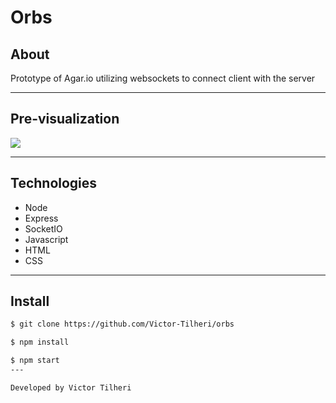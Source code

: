 # Orbs

## About

Prototype of Agar.io utilizing websockets to connect client with the server

---

## Pre-visualization
<img src="#"/>

---

## Technologies

- Node
- Express
- SocketIO
- Javascript
- HTML
- CSS

---

## Install

```bash 
$ git clone https://github.com/Victor-Tilheri/orbs

$ npm install

$ npm start
---

Developed by Victor Tilheri
